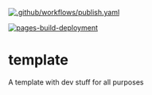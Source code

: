 [![.github/workflows/publish.yaml](https://github.com/la-fourier/template/actions/workflows/publish.yaml/badge.svg?branch=main)](https://github.com/la-fourier/template/actions/workflows/publish.yaml)

[![pages-build-deployment](https://github.com/la-fourier/template/actions/workflows/pages/pages-build-deployment/badge.svg)](https://github.com/la-fourier/template/actions/workflows/pages/pages-build-deployment)

# template
A template with dev stuff for all purposes

